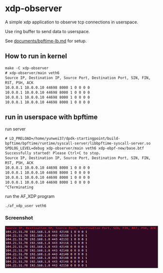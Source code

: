 # xdp-observer

A simple xdp application to observe tcp connections in userspace.

Use ring buffer to send data to userspace.

See [documents/bpftime-lb.md](../documents/bpftime-lb.md) for setup.

## How to run in kernel

```console
make -C xdp-observer
# xdp-observer/main veth6
Source IP, Destination IP, Source Port, Destination Port, SIN, FIN, RST, PSH, ACK 
10.0.0.1 10.0.0.10 44698 8000 1 0 0 0 0
10.0.0.1 10.0.0.10 44698 8000 1 0 0 0 0
10.0.0.1 10.0.0.10 44698 8000 1 0 0 0 0
10.0.0.1 10.0.0.10 44698 8000 1 0 0 0 0
```

## run in userspace with bpftime

run server

```console
# LD_PRELOAD=/home/yunwei37/dpdk-startingpoint/build-bpftime/bpftime/runtime/syscall-server/libbpftime-syscall-server.so SPDLOG_LEVEL=debug xdp-observer/main veth6 xdp-ebpf-new/base.btf
Successfully started! Please Ctrl+C to stop.
Source IP, Destination IP, Source Port, Destination Port, SIN, FIN, RST, PSH, ACK 
10.0.0.1 10.0.0.10 44698 8000 1 0 0 0 0
10.0.0.1 10.0.0.10 44698 8000 1 0 0 0 0
10.0.0.1 10.0.0.10 44698 8000 1 0 0 0 0
10.0.0.1 10.0.0.10 44698 8000 1 0 0 0 0
^CTerminating
```

run the AF_XDP program

```console
./af_xdp_user veth6
```

### Screenshot

![alt text](sc.png)
